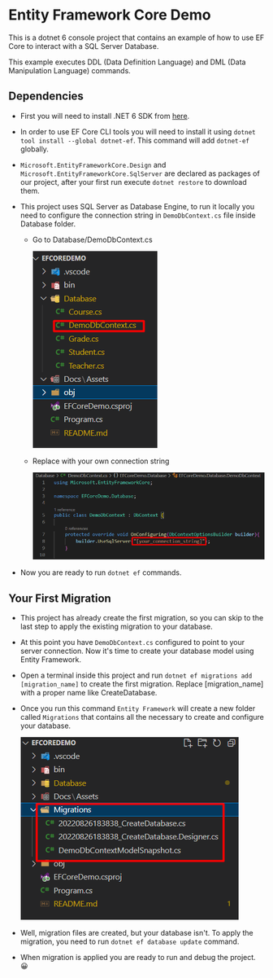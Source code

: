 # Entity Framework Core Demo

This is a dotnet 6 console project that contains an example of how to use EF Core to interact with a SQL Server Database.

This example executes DDL (Data Definition Language) and DML (Data Manipulation Language) commands.

## Dependencies

- First you will need to install .NET 6 SDK from [here](https://dotnet.microsoft.com/en-us/download).

- In order to use EF Core CLI tools you will need to install it using `dotnet tool install --global dotnet-ef`. This command will add `dotnet-ef` globally.

- `Microsoft.EntityFrameworkCore.Design` and `Microsoft.EntityFrameworkCore.SqlServer` are declared as packages of our project, after your first run execute `dotnet restore` to download them.

- This project uses SQL Server as Database Engine, to run it locally you need to configure the connection string in `DemoDbContext.cs` file inside Database folder.

  - Go to Database/DemoDbContext.cs

    ![step_1](Docs/Assets/step_1.png)

  - Replace with your own connection string
  
    ![step_2](Docs/Assets/step_2.png)

- Now you are ready to run `dotnet ef` commands.

## Your First Migration

- This project has already create the first migration, so you can skip to the last step to apply the existing migration to your database.
  
- At this point you have `DemoDbContext.cs` configured to point to your server connection. Now it's time to create your database model using Entity Framework.

- Open a terminal inside this project and run `dotnet ef migrations add [migration_name]` to create the first migration. Replace [migration_name] with a proper name like CreateDatabase.

- Once you run this command `Entity Framework` will create a new folder called `Migrations` that contains all the necessary to create and configure your database.

    ![step_3](Docs/Assets/step_3.png)

- Well, migration files are created, but your database isn't. To apply the migration, you need to run `dotnet ef database update` command.

- When migration is applied you are ready to run and debug the project. 😀
